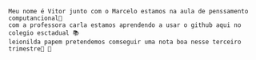     Meu nome é Vitor junto com o Marcelo estamos na aula de penssamento computancional🤖 
    com a professora carla estamos aprendendo a usar o github aqui no colegio esctadual 📚
    leionilda papem pretendemos comseguir uma nota boa nesse terceiro trimestre🤭 🤫

